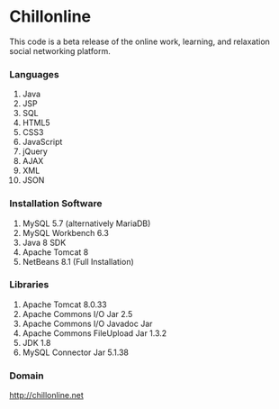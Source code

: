 

# Chillonline

This code is a beta release of the online work, learning, and relaxation social networking platform.



### Languages

1. Java
2. JSP
3. SQL
4. HTML5
5. CSS3
6. JavaScript
7. jQuery
8. AJAX
9. XML
10. JSON



### Installation Software

1. MySQL 5.7 (alternatively MariaDB)
2. MySQL Workbench 6.3
3. Java 8 SDK 
4. Apache Tomcat 8
5. NetBeans 8.1 (Full Installation)



### Libraries
1. Apache Tomcat 8.0.33
2. Apache Commons I/O Jar 2.5
3. Apache Commons I/O Javadoc Jar
4. Apache Commons FileUpload Jar 1.3.2
5. JDK 1.8
6. MySQL Connector Jar 5.1.38




### Domain

http://chillonline.net






